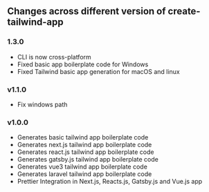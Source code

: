 ## Changes across different version of create-tailwind-app

### 1.3.0

- CLI is now cross-platform
- Fixed basic app boilerplate code for Windows
- Fixed Tailwind basic app generation for macOS and linux

### v1.1.0

- Fix windows path

### v1.0.0

- Generates basic tailwind app boilerplate code
- Generates next.js tailwind app boilerplate code
- Generates react.js tailwind app boilerplate code
- Generates gatsby.js tailwind app boilerplate code
- Generates vue3 tailwind app boilerplate code
- Generates laravel tailwind app boilerplate code
- Prettier Integration in Next.js, Reacts.js, Gatsby.js and Vue.js app
